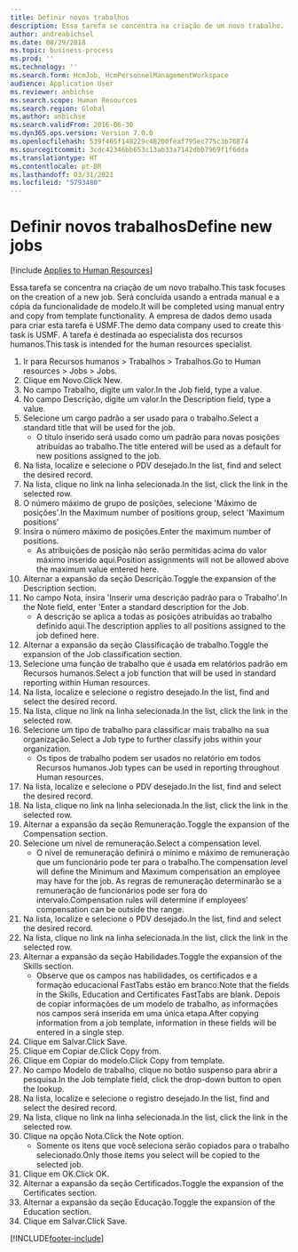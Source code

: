 ```yaml
---
title: Definir novos trabalhos
description: Essa tarefa se concentra na criação de um novo trabalho.
author: andreabichsel
ms.date: 08/29/2018
ms.topic: business-process
ms.prod: ''
ms.technology: ''
ms.search.form: HcmJob, HcmPersonnelManagementWorkspace
audience: Application User
ms.reviewer: anbichse
ms.search.scope: Human Resources
ms.search.region: Global
ms.author: anbichse
ms.search.validFrom: 2016-06-30
ms.dyn365.ops.version: Version 7.0.0
ms.openlocfilehash: 539f465f148229c48200feaf795ec775c3b76874
ms.sourcegitcommit: 3cdc42346bb653c13ab33a7142dbb7969f1f6dda
ms.translationtype: HT
ms.contentlocale: pt-BR
ms.lasthandoff: 03/31/2021
ms.locfileid: "5793480"
---
```

# <a name="define-new-jobs"></a><span data-ttu-id="667ed-103">Definir novos trabalhos</span><span class="sxs-lookup"><span data-stu-id="667ed-103">Define new jobs</span></span>

[!include [Applies to Human Resources](../includes/applies-to-hr.md)]



<span data-ttu-id="667ed-104">Essa tarefa se concentra na criação de um novo trabalho.</span><span class="sxs-lookup"><span data-stu-id="667ed-104">This task focuses on the creation of a new job.</span></span> <span data-ttu-id="667ed-105">Será concluída usando a entrada manual e a cópia da funcionalidade de modelo.</span><span class="sxs-lookup"><span data-stu-id="667ed-105">It will be completed using manual entry and copy from template functionality.</span></span> <span data-ttu-id="667ed-106">A empresa de dados demo usada para criar esta tarefa é USMF.</span><span class="sxs-lookup"><span data-stu-id="667ed-106">The demo data company used to create this task is USMF.</span></span> <span data-ttu-id="667ed-107">A tarefa é destinada ao especialista dos recursos humanos.</span><span class="sxs-lookup"><span data-stu-id="667ed-107">This task is intended for the human resources specialist.</span></span>

1. <span data-ttu-id="667ed-108">Ir para Recursos humanos > Trabalhos > Trabalhos.</span><span class="sxs-lookup"><span data-stu-id="667ed-108">Go to Human resources > Jobs > Jobs.</span></span>
2. <span data-ttu-id="667ed-109">Clique em Novo.</span><span class="sxs-lookup"><span data-stu-id="667ed-109">Click New.</span></span>
3. <span data-ttu-id="667ed-110">No campo Trabalho, digite um valor.</span><span class="sxs-lookup"><span data-stu-id="667ed-110">In the Job field, type a value.</span></span>
4. <span data-ttu-id="667ed-111">No campo Descrição, digite um valor.</span><span class="sxs-lookup"><span data-stu-id="667ed-111">In the Description field, type a value.</span></span>
5. <span data-ttu-id="667ed-112">Selecione um cargo padrão a ser usado para o trabalho.</span><span class="sxs-lookup"><span data-stu-id="667ed-112">Select a standard title that will be used for the job.</span></span> 
    * <span data-ttu-id="667ed-113">O título inserido será usado como um padrão para novas posições atribuídas ao trabalho.</span><span class="sxs-lookup"><span data-stu-id="667ed-113">The title entered will be used as a default for new positions assigned to the job.</span></span>  
6. <span data-ttu-id="667ed-114">Na lista, localize e selecione o PDV desejado.</span><span class="sxs-lookup"><span data-stu-id="667ed-114">In the list, find and select the desired record.</span></span>
7. <span data-ttu-id="667ed-115">Na lista, clique no link na linha selecionada.</span><span class="sxs-lookup"><span data-stu-id="667ed-115">In the list, click the link in the selected row.</span></span>
8. <span data-ttu-id="667ed-116">O número máximo de grupo de posições, selecione 'Máximo de posições'.</span><span class="sxs-lookup"><span data-stu-id="667ed-116">In the Maximum number of positions group, select 'Maximum positions'</span></span>
9. <span data-ttu-id="667ed-117">Insira o número máximo de posições.</span><span class="sxs-lookup"><span data-stu-id="667ed-117">Enter the maximum number of positions.</span></span> 
    * <span data-ttu-id="667ed-118">As atribuições de posição não serão permitidas acima do valor máximo inserido aqui.</span><span class="sxs-lookup"><span data-stu-id="667ed-118">Position assignments will not be allowed above the maximum value entered here.</span></span>  
10. <span data-ttu-id="667ed-119">Alternar a expansão da seção Descrição.</span><span class="sxs-lookup"><span data-stu-id="667ed-119">Toggle the expansion of the Description section.</span></span>
11. <span data-ttu-id="667ed-120">No campo Nota, insira 'Inserir uma descrição padrão para o Trabalho'.</span><span class="sxs-lookup"><span data-stu-id="667ed-120">In the Note field, enter 'Enter a standard description for the Job.</span></span>
    * <span data-ttu-id="667ed-121">A descrição se aplica a todas as posições atribuídas ao trabalho definido aqui.</span><span class="sxs-lookup"><span data-stu-id="667ed-121">The description applies to all positions assigned to the job defined here.</span></span>  
12. <span data-ttu-id="667ed-122">Alternar a expansão da seção Classificação de trabalho.</span><span class="sxs-lookup"><span data-stu-id="667ed-122">Toggle the expansion of the Job classification section.</span></span>
13. <span data-ttu-id="667ed-123">Selecione uma função de trabalho que é usada em relatórios padrão em Recursos humanos.</span><span class="sxs-lookup"><span data-stu-id="667ed-123">Select a job function that will be used in standard reporting within Human resources.</span></span>
14. <span data-ttu-id="667ed-124">Na lista, localize e selecione o registro desejado.</span><span class="sxs-lookup"><span data-stu-id="667ed-124">In the list, find and select the desired record.</span></span>
15. <span data-ttu-id="667ed-125">Na lista, clique no link na linha selecionada.</span><span class="sxs-lookup"><span data-stu-id="667ed-125">In the list, click the link in the selected row.</span></span>
16. <span data-ttu-id="667ed-126">Selecione um tipo de trabalho para classificar mais trabalho na sua organização.</span><span class="sxs-lookup"><span data-stu-id="667ed-126">Select a Job type to further classify jobs within your organization.</span></span> 
    * <span data-ttu-id="667ed-127">Os tipos de trabalho podem ser usados no relatório em todos Recursos humanos.</span><span class="sxs-lookup"><span data-stu-id="667ed-127">Job types can be used in reporting throughout Human resources.</span></span>  
17. <span data-ttu-id="667ed-128">Na lista, localize e selecione o PDV desejado.</span><span class="sxs-lookup"><span data-stu-id="667ed-128">In the list, find and select the desired record.</span></span>
18. <span data-ttu-id="667ed-129">Na lista, clique no link na linha selecionada.</span><span class="sxs-lookup"><span data-stu-id="667ed-129">In the list, click the link in the selected row.</span></span>
19. <span data-ttu-id="667ed-130">Alternar a expansão da seção Remuneração.</span><span class="sxs-lookup"><span data-stu-id="667ed-130">Toggle the expansion of the Compensation section.</span></span>
20. <span data-ttu-id="667ed-131">Selecione um nível de remuneração.</span><span class="sxs-lookup"><span data-stu-id="667ed-131">Select a compensation level.</span></span>
    * <span data-ttu-id="667ed-132">O nível de remuneração definirá o mínimo e máximo de remuneração que um funcionário pode ter para o trabalho.</span><span class="sxs-lookup"><span data-stu-id="667ed-132">The compensation level will define the Minimum and Maximum compensation an employee may have for the job.</span></span> <span data-ttu-id="667ed-133">As regras de remuneração determinarão se a remuneração de funcionários pode ser fora do intervalo.</span><span class="sxs-lookup"><span data-stu-id="667ed-133">Compensation rules will determine if employees' compensation can be outside the range.</span></span>  
21. <span data-ttu-id="667ed-134">Na lista, localize e selecione o PDV desejado.</span><span class="sxs-lookup"><span data-stu-id="667ed-134">In the list, find and select the desired record.</span></span>
22. <span data-ttu-id="667ed-135">Na lista, clique no link na linha selecionada.</span><span class="sxs-lookup"><span data-stu-id="667ed-135">In the list, click the link in the selected row.</span></span>
23. <span data-ttu-id="667ed-136">Alternar a expansão da seção Habilidades.</span><span class="sxs-lookup"><span data-stu-id="667ed-136">Toggle the expansion of the Skills section.</span></span>
    * <span data-ttu-id="667ed-137">Observe que os campos nas habilidades, os certificados e a formação educacional FastTabs estão em branco.</span><span class="sxs-lookup"><span data-stu-id="667ed-137">Note that the fields in the Skills, Education and Certificates FastTabs are blank.</span></span> <span data-ttu-id="667ed-138">Depois de copiar informações de um modelo de trabalho, as informações nos campos será inserida em uma única etapa.</span><span class="sxs-lookup"><span data-stu-id="667ed-138">After copying information from a job template, information in these fields will be entered in a single step.</span></span>   
24. <span data-ttu-id="667ed-139">Clique em Salvar.</span><span class="sxs-lookup"><span data-stu-id="667ed-139">Click Save.</span></span>
25. <span data-ttu-id="667ed-140">Clique em Copiar de.</span><span class="sxs-lookup"><span data-stu-id="667ed-140">Click Copy from.</span></span>
26. <span data-ttu-id="667ed-141">Clique em Copiar do modelo.</span><span class="sxs-lookup"><span data-stu-id="667ed-141">Click Copy from template.</span></span>
27. <span data-ttu-id="667ed-142">No campo Modelo de trabalho, clique no botão suspenso para abrir a pesquisa.</span><span class="sxs-lookup"><span data-stu-id="667ed-142">In the Job template field, click the drop-down button to open the lookup.</span></span>
28. <span data-ttu-id="667ed-143">Na lista, localize e selecione o registro desejado.</span><span class="sxs-lookup"><span data-stu-id="667ed-143">In the list, find and select the desired record.</span></span>
29. <span data-ttu-id="667ed-144">Na lista, clique no link na linha selecionada.</span><span class="sxs-lookup"><span data-stu-id="667ed-144">In the list, click the link in the selected row.</span></span>
30. <span data-ttu-id="667ed-145">Clique na opção Nota.</span><span class="sxs-lookup"><span data-stu-id="667ed-145">Click the Note option.</span></span>
    * <span data-ttu-id="667ed-146">Somente os itens que você seleciona serão copiados para o trabalho selecionado.</span><span class="sxs-lookup"><span data-stu-id="667ed-146">Only those items you select will be copied to the selected job.</span></span>    
31. <span data-ttu-id="667ed-147">Clique em OK.</span><span class="sxs-lookup"><span data-stu-id="667ed-147">Click OK.</span></span>
32. <span data-ttu-id="667ed-148">Alternar a expansão da seção Certificados.</span><span class="sxs-lookup"><span data-stu-id="667ed-148">Toggle the expansion of the Certificates section.</span></span>
33. <span data-ttu-id="667ed-149">Alternar a expansão da seção Educação.</span><span class="sxs-lookup"><span data-stu-id="667ed-149">Toggle the expansion of the Education section.</span></span>
34. <span data-ttu-id="667ed-150">Clique em Salvar.</span><span class="sxs-lookup"><span data-stu-id="667ed-150">Click Save.</span></span>



[!INCLUDE[footer-include](../includes/footer-banner.md)]